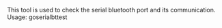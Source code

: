This tool is used to check the serial bluetooth port and its communication.
Usage:
goserialbttest <text> <serial device>